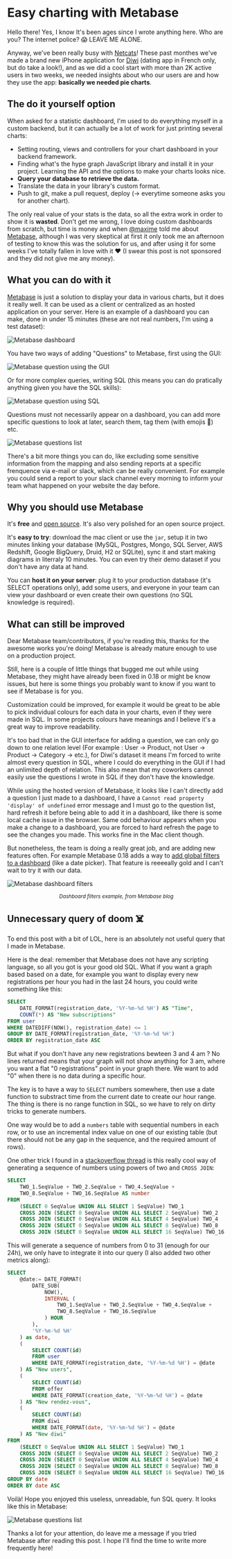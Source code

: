 # Easy charting with Metabase

Hello there! Yes, I know It's been ages since I wrote anything here. Who are you? The internet police? 😱 LEAVE ME ALONE.

Anyway, we've been really busy with [Netcats](http://netcats.com/)! These past monthes we've made a brand new iPhone application for [Diwi](https://diwi.com) (dating app in French only, but do take a look!), and as we did a cool start with more than 2K active users in two weeks, we needed insights about who our users are and how they use the app: **basically we needed pie charts**.

## The do it yourself option

When asked for a statistic dashboard, I'm used to do everything myself in a custom backend, but it can actually be a lot of work for just printing several charts:

* Setting routing, views and controllers for your chart dashboard in your backend framework.
* Finding what's the hype graph JavaScript library and install it in your project. Learning the API and the options to make your charts looks nice.
* **Query your database to retrieve the data.**
* Translate the data in your library's custom format.
* Push to git, make a pull request, deploy (-> everytime someone asks you for another chart).

The only real value of your stats is the data, so all the extra work in order to show it is **wasted**. Don't get me wrong, I love doing custom dashboards from scratch, but time is money and when [@maxime](https://twitter.com/maxime) told me about [Metabase](http://www.metabase.com/), although I was very skeptical at first it only took me an afternoon of testing to know this was the solution for us, and after using it for some weeks I've totally fallen in love with it ❤️ (I swear this post is not sponsored and they did not give me any money).

## What you can do with it

[Metabase](http://www.metabase.com/) is just a solution to display your data in various charts, but it does it really well. It can be used as a client or centralized as an hosted application on your server. Here is an example of a dashboard you can make, done in under 15 minutes (these are not real numbers, I'm using a test dataset):

![Metabase dashboard](/img/posts/metabase_dashboard.png)

You have two ways of adding "Questions" to Metabase, first using the GUI:

![Metabase question using the GUI](/img/posts/metabase_question_gui.png)

Or for more complex queries, writing SQL (this means you can do pratically anything given you have the SQL skills):

![Metabase question using SQL](/img/posts/metabase_question_sql.png)

Questions must not necessarily appear on a dashboard, you can add more specific questions to look at later, search them, tag them (with emojis 🙌) etc.

![Metabase questions list](/img/posts/metabase_questions_list.png)

There's a bit more things you can do, like excluding some sensitive information from the mapping and also sending reports at a specific frenquence via e-mail or slack, which can be really convenient. For example you could send a report to your slack channel every morning to inform your team what happened on your website the day before.

## Why you should use Metabase

It's **free** and [open source](https://github.com/metabase/metabase). It's also very polished for an open source project.

It's **easy to try**: download the mac client or use the `jar`, setup it in two minutes linking your database (MySQL, Postgres, Mongo, SQL Server, AWS Redshift, Google BigQuery, Druid, H2 or SQLite), sync it and start making diagrams in literraly 10 minutes. You can even try their demo dataset if you don't have any data at hand.

You can **host it on your server**: plug it to your production database (it's SELECT operations only), add some users, and everyone in your team can view your dashboard or even create their own questions (no SQL knowledge is required).

## What can still be improved

Dear Metabase team/contributors, if you're reading this, thanks for the awesome works you're doing! Metabase is already mature enough to use on a production project.

Still, here is a couple of little things that bugged me out while using Metabase, they might have already been fixed in 0.18 or might be know issues, but here is some things you probably want to know if you want to see if Metabase is for you.

Customization could be improved, for example it would be great to be able to pick individual colours for each data in your charts, even if they were made in SQL. In some projects colours have meanings and I believe it's a great way to improve readability.

It's too bad that in the GUI interface for adding a question, we can only go down to one relation level (For example : User -> Product, not User -> Product -> Category -> etc.), for Diwi's dataset it means I'm forced to write almost every question in SQL, where I could do everything in the GUI if I had an unlimited depth of relation. This also mean that my coworkers cannot easily use the questions I wrote in SQL if they don't have the knowledge.

While using the hosted version of Metabase, it looks like I can't directly add a question I just made to a dashboard, I have a `Cannot read property 'display' of undefined` error message and I must go to the question list, hard refresh it before being able to add it in a dashboard, like there is some local cache issue in the browser. Same odd behaviour appears when you make a change to a dashboard, you are forced to hard refresh the page to see the changes you made. This works fine in the Mac client though.

But nonetheless, the team is doing a really great job, and are adding new features often. For example Metabase 0.18 adds a way to [add global filters to a dashboard](http://www.metabase.com/blog/dashboard-filters) (like a date picker). That feature is reeeeally gold and I can't wait to try it with our data.

![Metabase dashboard filters](http://www.metabase.com/images/dashboard_filters.png)
<p style="text-align:center;font-style:italic;"><small>Dashboard filters example, from Metabase blog</small></p>

## Unnecessary query of doom ☠️

To end this post with a bit of LOL, here is an absolutely not useful query that I made in Metabase.

Here is the deal: remember that Metabase does not have any scripting language, so all you got is your good old SQL. What if you want a graph based based on a date, for example you want to display every new registrations per hour you had in the last 24 hours, you could write something like this:

```sql
SELECT 
	DATE_FORMAT(registration_date, '%Y-%m-%d %H') AS "Time",
	COUNT(*) AS "New subscriptions"
FROM user
WHERE DATEDIFF(NOW(), registration_date) <= 1
GROUP BY DATE_FORMAT(registration_date, '%Y-%m-%d %H')
ORDER BY registration_date ASC
```

But what if you don't have any new registrations bewteen 3 and 4 am ? No lines returned means that your graph will not show anything for 3 am, where you want a flat "0 registrations" point in your graph there. We want to add "0" when there is no data during a specific hour.

The key is to have a way to `SELECT` numbers somewhere, then use a date function to substract time from the current date to create our hour range. The thing is there is no range function in SQL, so we have to rely on dirty tricks to generate numbers.

One way would be to add a `numbers` table with  sequential numbers in each row, or to use an incremental index value on one of our existing table (but there should not be any gap in the sequence, and the required amount of rows).

One other trick I found in a [stackoverflow thread](http://stackoverflow.com/questions/27954991/how-to-fill-missing-values-in-mysql-query) is this really cool way of generating a sequence of numbers using powers of two and `CROSS JOIN`:

```sql
SELECT 
	TWO_1.SeqValue + TWO_2.SeqValue + TWO_4.SeqValue +
	TWO_8.SeqValue + TWO_16.SeqValue AS number
FROM
	(SELECT 0 SeqValue UNION ALL SELECT 1 SeqValue) TWO_1
    CROSS JOIN (SELECT 0 SeqValue UNION ALL SELECT 2 SeqValue) TWO_2
    CROSS JOIN (SELECT 0 SeqValue UNION ALL SELECT 4 SeqValue) TWO_4
    CROSS JOIN (SELECT 0 SeqValue UNION ALL SELECT 8 SeqValue) TWO_8
    CROSS JOIN (SELECT 0 SeqValue UNION ALL SELECT 16 SeqValue) TWO_16
```

This will generate a sequence of numbers from 0 to 31 (enough for our 24h), we only have to integrate it into our query (I also added two other metrics along):

```sql
SELECT
    @date:= DATE_FORMAT(
    	DATE_SUB(
    		NOW(),
    		INTERVAL (
    			TWO_1.SeqValue + TWO_2.SeqValue + TWO_4.SeqValue +
    			TWO_8.SeqValue + TWO_16.SeqValue
    		) HOUR
    	),
    	'%Y-%m-%d %H'
    ) as date,
    (
    	SELECT COUNT(id)
    	FROM user
    	WHERE DATE_FORMAT(registration_date, '%Y-%m-%d %H') = @date
    ) AS "New users",
    (
    	SELECT COUNT(id)
    	FROM offer
    	WHERE DATE_FORMAT(creation_date, '%Y-%m-%d %H') = @date
    ) AS "New rendez-vous",
    (
    	SELECT COUNT(id)
    	FROM diwi
    	WHERE DATE_FORMAT(date, '%Y-%m-%d %H') = @date
    ) AS "New diwi"
FROM
    (SELECT 0 SeqValue UNION ALL SELECT 1 SeqValue) TWO_1
    CROSS JOIN (SELECT 0 SeqValue UNION ALL SELECT 2 SeqValue) TWO_2
    CROSS JOIN (SELECT 0 SeqValue UNION ALL SELECT 4 SeqValue) TWO_4
    CROSS JOIN (SELECT 0 SeqValue UNION ALL SELECT 8 SeqValue) TWO_8
    CROSS JOIN (SELECT 0 SeqValue UNION ALL SELECT 16 SeqValue) TWO_16
GROUP BY date
ORDER BY date ASC
```

Voilà! Hope you enjoyed this useless, unreadable, fun SQL query. It looks like this in Metabase: 

![Metabase questions list](/img/posts/metabase_question_doom.png)

Thanks a lot for your attention, do leave me a message if you tried Metabase after reading this post. I hope I'll find the time to write more frequently here!


